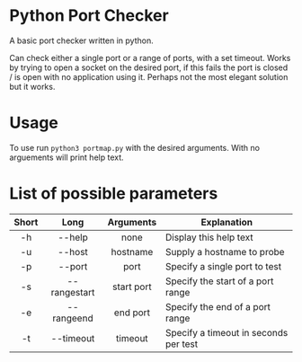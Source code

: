 # Python Port Checker

A basic port checker written in python. 

Can check either a single port or a range of ports, with a set timeout. Works by trying to open a socket on the desired port, if this fails the port is closed / is open with no application using it. Perhaps not the most elegant solution but it works.

# Usage 

To use run `python3 portmap.py` with the desired arguments. With no arguements will print help text.

# List of possible parameters

|Short |    Long    |  Arguments | Explanation
|:------:|:-----------:|:-----------:|-------------
|  -h  |   --help   |   none   | Display this help text
|  -u  |   --host   | hostname | Supply a hostname to probe
|  -p  |   --port   |   port   | Specify a single port to test
|  -s  |--rangestart|start port| Specify the start of a port range
|  -e  | --rangeend | end port | Specify the end of a port range
|  -t  | --timeout  | timeout  | Specify a timeout in seconds per test
